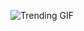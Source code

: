 ![Trending GIF](https://media2.giphy.com/media/v1.Y2lkPThiYjIxNzcyNDEya25qOHZ0cXp0eG53dmE1d3FhcnN3ZjY0Nm1qcGE5dTE0MmphcSZlcD12MV9naWZzX3NlYXJjaCZjdD1n/fryY00CO4xCz4uJuDQ/giphy.gif)
